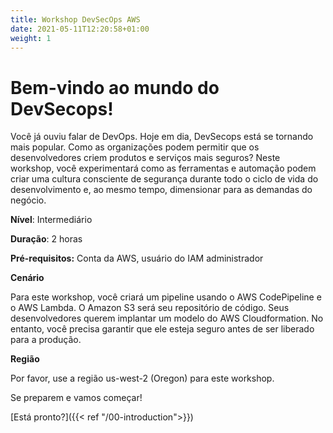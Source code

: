 ```yaml
---
title: Workshop DevSecOps AWS
date: 2021-05-11T12:20:58+01:00
weight: 1
---
```


# Bem-vindo ao mundo do DevSecops!

Você já ouviu falar de DevOps. Hoje em dia, DevSecops está se tornando mais popular. Como as organizações podem permitir que os desenvolvedores criem produtos e serviços mais seguros? Neste workshop, você experimentará como as ferramentas e automação podem criar uma cultura consciente de segurança durante todo o ciclo de vida do desenvolvimento e, ao mesmo tempo, dimensionar para as demandas do negócio.

**Nível**: Intermediário

**Duração**: 2 horas

**Pré-requisitos:** Conta da AWS, usuário do IAM administrador

**Cenário**

Para este workshop, você criará um pipeline usando o AWS CodePipeline e o AWS Lambda. O Amazon S3 será seu repositório de código. Seus desenvolvedores querem implantar um modelo do AWS Cloudformation. No entanto, você precisa garantir que ele esteja seguro antes de ser liberado para a produção.

**Região**

Por favor, use a região us-west-2 (Oregon) para este workshop.

Se preparem e vamos começar!

[Está pronto?]({{< ref "/00-introduction">}})